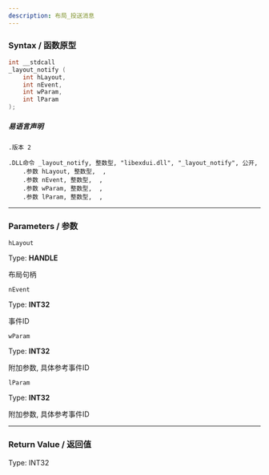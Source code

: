```yaml
---
description: 布局_投送消息
---
```


### Syntax / 函数原型

```C++
int __stdcall 
_layout_notify (
    int hLayout,
    int nEvent,
    int wParam,
    int lParam
);
```

##### 易语言声明

```Elang
.版本 2

.DLL命令 _layout_notify, 整数型, "libexdui.dll", "_layout_notify", 公开, 
    .参数 hLayout, 整数型,  , 
    .参数 nEvent, 整数型,  , 
    .参数 wParam, 整数型,  , 
    .参数 lParam, 整数型,  , 
```

---

### Parameters / 参数

`hLayout`

Type: **HANDLE**

布局句柄

`nEvent`

Type: **INT32**

事件ID

`wParam`

Type: **INT32**

附加参数, 具体参考事件ID

`lParam`

Type: **INT32**

附加参数, 具体参考事件ID

---

### Return Value / 返回值

Type: INT32
